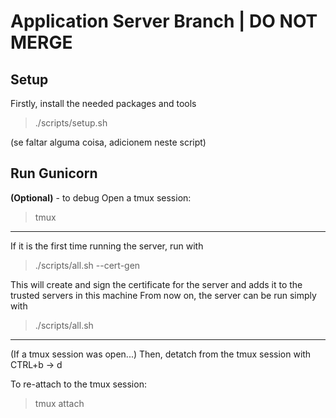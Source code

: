 # Application Server Branch | DO NOT MERGE

## Setup

Firstly, install the needed packages and tools

> ./scripts/setup.sh

(se faltar alguma coisa, adicionem neste script)

## Run Gunicorn

**(Optional)** - to debug
Open a tmux session:

> tmux

---

If it is the first time running the server, run with

> ./scripts/all.sh --cert-gen

This will create and sign the certificate for the server and adds it to the trusted servers in this machine
From now on, the server can be run simply with
> ./scripts/all.sh


---

(If a tmux session was open...)
Then, detatch from the tmux session with
CTRL+b -> d

To re-attach to the tmux session:
> tmux attach

